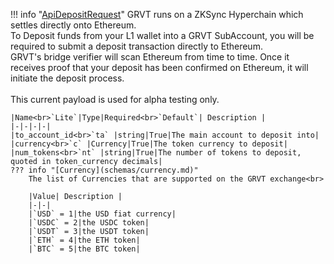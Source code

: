 !!! info "[ApiDepositRequest](schemas/api_deposit_request.md)"
    GRVT runs on a ZKSync Hyperchain which settles directly onto Ethereum.<br>To Deposit funds from your L1 wallet into a GRVT SubAccount, you will be required to submit a deposit transaction directly to Ethereum.<br>GRVT's bridge verifier will scan Ethereum from time to time. Once it receives proof that your deposit has been confirmed on Ethereum, it will initiate the deposit process.<br><br>This current payload is used for alpha testing only.<br>

    |Name<br>`Lite`|Type|Required<br>`Default`| Description |
    |-|-|-|-|
    |to_account_id<br>`ta` |string|True|The main account to deposit into|
    |currency<br>`c` |Currency|True|The token currency to deposit|
    |num_tokens<br>`nt` |string|True|The number of tokens to deposit, quoted in token_currency decimals|
    ??? info "[Currency](schemas/currency.md)"
        The list of Currencies that are supported on the GRVT exchange<br>

        |Value| Description |
        |-|-|
        |`USD` = 1|the USD fiat currency|
        |`USDC` = 2|the USDC token|
        |`USDT` = 3|the USDT token|
        |`ETH` = 4|the ETH token|
        |`BTC` = 5|the BTC token|
